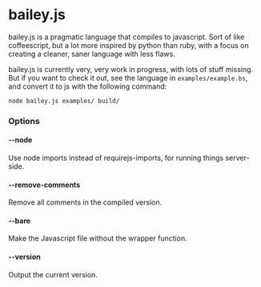 bailey.js
=========
bailey.js is a pragmatic language that compiles to javascript. Sort of like coffeescript, but a lot more inspired by python than ruby, with a focus on creating a cleaner, saner language with less flaws.

bailey.js is currently very, very work in progress, with lots of stuff missing. But if you want to check it out, see the language in `examples/example.bs`, and convert it to js with the following command:

```
node bailey.js examples/ build/
```

### Options
#### --node
Use node imports instead of requirejs-imports, for running things server-side.

#### --remove-comments
Remove all comments in the compiled version.

#### --bare
Make the Javascript file without the wrapper function.

#### --version
Output the current version.
